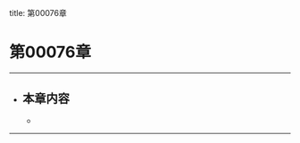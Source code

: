 title: 第00076章
# 第00076章
-------------------------------------------------
- 本章内容
    - 
    - 
-------------------------------------------------
